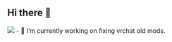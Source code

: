 ## Hi there 👋
<img width="" height="" src="https://github.com/ThuneMatheo/ThuneMatheo/blob/main/Banner.png">
- 🔭 I’m currently working on fixing vrchat old mods.
<!--
**ThuneMatheo/ThuneMatheo** is a ✨ _special_ ✨ repository because its `README.md` (this file) appears on your GitHub profile.

Here are some ideas to get you started:

- 🔭 I’m currently working on ...
- 🌱 I’m currently learning ...
- 👯 I’m looking to collaborate on ...
- 🤔 I’m looking for help with ...
- 💬 Ask me about ...
- 📫 How to reach me: ...
- 😄 Pronouns: ...
- ⚡ Fun fact: ...
-->
